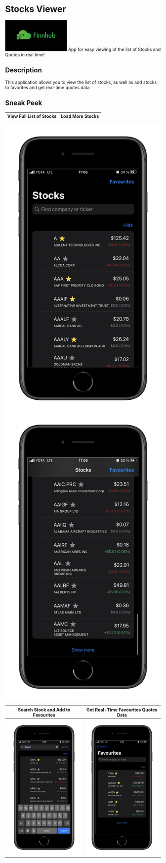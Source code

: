 # Stocks Viewer
[![](images/finnhub-logo.png)](https://finnhub.io)
App for easy viewing of the list of Stocks and Quotes in real time!

## Description
This application allows you to view the list of stocks, as well as add stocks to favorites and get real-time quotes data

## Sneak Peek
View Full List of Stocks  |  Load More Stocks
:------------------------:|:-------------------------:
![](images/stocks.png) ![](images/show-more.png)

Search Stock and Add to Favourites |  Get Real-Time Favourites Quotes Data
:-------------------------:|:-------------------------:
![](images/search.png) | ![](images/favourites.png)

